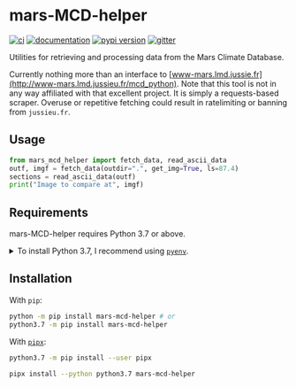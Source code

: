 # mars-MCD-helper

[![ci](https://github.com/2e0byo/mars-mcd-helper/workflows/ci/badge.svg)](https://github.com/2e0byo/mars-mcd-helper/actions?query=workflow%3Aci)
[![documentation](https://img.shields.io/badge/docs-mkdocs%20material-blue.svg?style=flat)](https://2e0byo.github.io/mars-mcd-helper/)
[![pypi version](https://img.shields.io/pypi/v/mars-mcd-helper.svg)](https://pypi.org/project/mars-mcd-helper/)
[![gitter](https://badges.gitter.im/join%20chat.svg)](https://gitter.im/mars-mcd-helper/community)

Utilities for retrieving and processing data from the Mars Climate Database.

Currently nothing more than an interface to
[www-mars.lmd.jussie.fr](http://www-mars.lmd.jussieu.fr/mcd_python).  Note that
this tool is not in any way affiliated with that excellent project.  It is
simply a requests-based scraper.  Overuse or repetitive fetching could result in
ratelimiting or banning from `jussieu.fr`.



## Usage

```python
from mars_mcd_helper import fetch_data, read_ascii_data
outf, imgf = fetch_data(outdir=".", get_img=True, ls=87.4)
sections = read_ascii_data(outf)
print("Image to compare at", imgf)
```

## Requirements

mars-MCD-helper requires Python 3.7 or above.

<details>
<summary>To install Python 3.7, I recommend using <a href="https://github.com/pyenv/pyenv"><code>pyenv</code></a>.</summary>

```bash
# install pyenv
git clone https://github.com/pyenv/pyenv ~/.pyenv

# setup pyenv (you should also put these three lines in .bashrc or similar)
export PATH="${HOME}/.pyenv/bin:${PATH}"
export PYENV_ROOT="${HOME}/.pyenv"
eval "$(pyenv init -)"

# install Python 3.7
pyenv install 3.7.12

# make it available globally
pyenv global system 3.7.12
```
</details>

## Installation

With `pip`:
```bash
python -m pip install mars-mcd-helper # or
python3.7 -m pip install mars-mcd-helper
```

With [`pipx`](https://github.com/pipxproject/pipx):
```bash
python3.7 -m pip install --user pipx

pipx install --python python3.7 mars-mcd-helper
```

